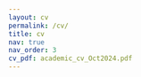 ```yaml
---
layout: cv
permalink: /cv/
title: cv
nav: true
nav_order: 3
cv_pdf: academic_cv_Oct2024.pdf
---
```

